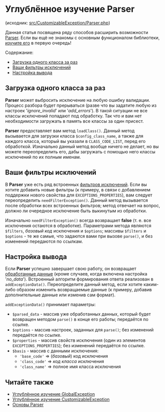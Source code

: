 # Углублённое изучение Parser

(исходник: [src/CustomizableException/Parser.php](../../../../src/CustomizableException/Parser.php))

Данная статья посвящена ряду способов расширить возможности [Parser](../dummies/parser.md).
Если вы ещё не знакомы с основным функционалом библиотеки, [изучите его](../dummies/about.md) в первую очередь!

Содержание:
- [Загрузка одного класса за раз](#загрузка-одного-класса-за-раз)
- [Ваши фильтры исключений](#ваши-фильтры-исключений)
- [Настройка вывода](#настройка-вывода)

## Загрузка одного класса за раз

**Parser** может выбросить исключение на любую ошибку валидации. Процесс разбора будет прерываться (разве что вы
задатите любую из настроек '_ignore_invalid_' или '_add_errors_'). В такой ситуации не все классы исключений попадают
под обработку. Так что и вам нет необходимости загружать в память все классы за один присест.

**Parser** предоставляет вам метод `loadClass()`. Данный метод вызывается для загрузки класса `$config_class_name`, а
также для каждого класса, который вы указали в `CLASS_CODE_LIST`, перед его обработкой. Изначально данный метод вообще
ничего не делает, но вы можете переопределить его, дабы загружать с помощью него классы исключений по их полным именам.

## Ваши фильтры исключений

В **Parser** уже есть ряд встроенных [фильтров исключений](../dummies/parser.md#фильтрация-исключений). Если вы хотите
добавить новые фильтры (к примеру, в связи с добавлением поддержки нового свойства для `EXCEPTIONS_PROPERTIES`), вам
следует переопределить `needFilterException()`. Данный метод вызывается после обработки всех встроенных фильтров; метод
отвечает на вопрос, должно ли очередное исключение быть выкинутым из обработки.

Изначально `needFilterException()` всегда возвращает **false** (т. е. все исключения остаются в обработке). Параметрами
метода являются `$filters`, _базовый код_ исключения и `$options`; массивы `$filters` и `$options` - те же самые, что
задаются вами при вызове `parse()`, и без изменений передаются по ссылкам.

## Настройка вывода

Если **Parser** успешно завершает свою работу, он возвращает
[обработанные данные](../dummies/parser.md#возвращаемые-данные) (кроме случаев, когда включена настройка '_no_data_').
Встроенный алгоритм формирования ответа реализован в `addExceptionData()`. Переопределите данный метод, если хотите
каким-либо образом изменить возвращаемые данные (к примеру, добавив дополнительные данные или изменив сам формат).

`addExceptionData()` принимает параметры:
- `$parsed_data` - массив уже обработанных данных, который будет возвращен методом `parse()` в конце его работы;
передаётся по ссылке.
- `$options` - массив настроек, заданных для `parse()`; без изменений передаётся по ссылке.
- `$properties` - массив свойств исключения (один из элементов `EXCEPTIONS_PROPERTIES`); без изменений передаётся по
ссылке.
- `$basis` - массив с данными исключения:
    - `'base_code'` => (_базовый_) код исключения
    - `'class_code'` => _код класса_ исключения
    - `'class_name'` => полное имя класса исключения

## Читайте также

- [Углублённое изучение GlobalException](global-exception.md)
- [Углублённое изучение CustomizableException](customizable-exception.md)
- [Основы Parser](../dummies/customizable-exception.md)
